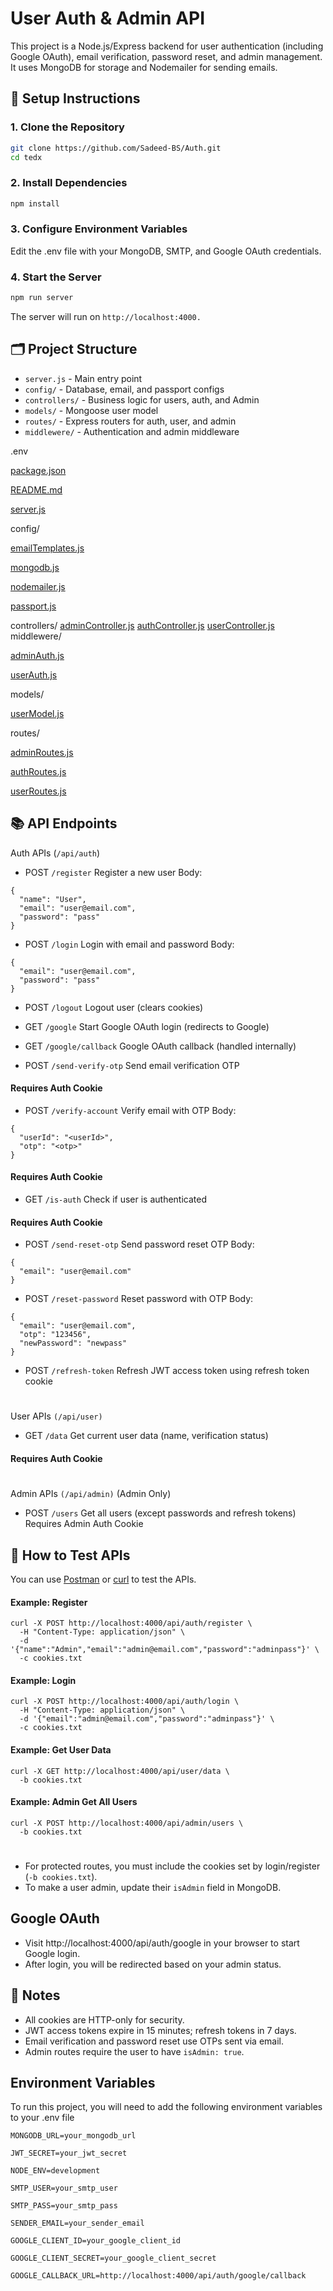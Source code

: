 
# User Auth & Admin API

This project is a Node.js/Express backend for user authentication (including Google OAuth), email verification, password reset, and admin management. It uses MongoDB for storage and Nodemailer for sending emails.

## 🚀 Setup Instructions

### 1. Clone the Repository

```sh
git clone https://github.com/Sadeed-BS/Auth.git
cd tedx
```
### 2. Install Dependencies

```sh
npm install
```

### 3. Configure Environment Variables

Edit the .env file with your MongoDB, SMTP, and Google OAuth credentials.

### 4. Start the Server

```sh
npm run server
```

The server will run on ```http://localhost:4000.```

## 🗂️ Project Structure

- ```server.js``` - Main entry point
- ```config/``` - Database, email, and passport configs
- ```controllers/``` - Business logic for users, auth, and Admin
- ```models/``` - Mongoose user model
- ```routes/``` - Express routers for auth, user, and admin
- ```middlewere/``` - Authentication and admin middleware

.env

[package.json](https://github.com/Sadeed-BS/Auth/blob/main/package.json)

[README.md](https://github.com/Sadeed-BS/Auth/blob/main/README.md)

[server.js](https://github.com/Sadeed-BS/Auth/blob/main/server.js)

config/

  [emailTemplates.js](https://github.com/Sadeed-BS/Auth/blob/main/config/emailTemplates.js)
  
  [mongodb.js](https://github.com/Sadeed-BS/Auth/blob/main/config/mongodb.js)
  
  [nodemailer.js](https://github.com/Sadeed-BS/Auth/blob/main/config/nodemailer.js)
  
  [passport.js](https://github.com/Sadeed-BS/Auth/blob/main/config/passport.js)
  
controllers/
  [adminController.js](https://github.com/Sadeed-BS/Auth/blob/main/controllers/adminController.js)
  [authController.js](https://github.com/Sadeed-BS/Auth/blob/main/controllers/authController.js)
  [userController.js](https://github.com/Sadeed-BS/Auth/blob/main/controllers/userController.js)
middlewere/

  [adminAuth.js](https://github.com/Sadeed-BS/Auth/blob/main/middlewere/adminAuth.js)
  
  [userAuth.js](https://github.com/Sadeed-BS/Auth/blob/main/middlewere/userAuth.js)
  
models/

  [userModel.js](https://github.com/Sadeed-BS/Auth/blob/main/models/userModel.js)
  
routes/

  [adminRoutes.js](https://github.com/Sadeed-BS/Auth/blob/main/routes/adminRoutes.js)
  
  [authRoutes.js](https://github.com/Sadeed-BS/Auth/blob/main/routes/authRoutes.js)
  
  [userRoutes.js](https://github.com/Sadeed-BS/Auth/blob/main/routes/userRoutes.js)


## 📚 API Endpoints
Auth APIs (```/api/auth```)

- POST ```/register```
Register a new user
Body: 
```
{ 
  "name": "User", 
  "email": "user@email.com", 
  "password": "pass" 
}
```

- POST ```/login```
Login with email and password
Body: 
```
{ 
  "email": "user@email.com", 
  "password": "pass" 
}
```

- POST ```/logout```
Logout user (clears cookies)

- GET ```/google```
Start Google OAuth login (redirects to Google)

- GET ```/google/callback```
Google OAuth callback (handled internally)

- POST ```/send-verify-otp```
Send email verification OTP
#### Requires Auth Cookie

- POST ```/verify-account```
Verify email with OTP
Body: 
```
{ 
  "userId": "<userId>", 
  "otp": "<otp>" 
}
```

#### Requires Auth Cookie


- GET ```/is-auth```
Check if user is authenticated
#### Requires Auth Cookie

- POST ```/send-reset-otp```
Send password reset OTP
Body: 
```
{ 
  "email": "user@email.com" 
}
```

- POST ```/reset-password```
Reset password with OTP
Body: 
```
{ 
  "email": "user@email.com", 
  "otp": "123456", 
  "newPassword": "newpass" 
}
```

- POST ```/refresh-token```
Refresh JWT access token using refresh token cookie

#

User APIs ```(/api/user)```

- GET ```/data```
Get current user data (name, verification status)
#### Requires Auth Cookie

#

Admin APIs ```(/api/admin)``` (Admin Only)

- POST ```/users```
Get all users (except passwords and refresh tokens)
Requires Admin Auth Cookie

## 🧪 How to Test APIs

You can use [Postman](https://www.postman.com) or [curl](https://curl.se) to test the APIs.

#### Example: Register
```
curl -X POST http://localhost:4000/api/auth/register \
  -H "Content-Type: application/json" \
  -d '{"name":"Admin","email":"admin@email.com","password":"adminpass"}' \
  -c cookies.txt
```

#### Example: Login

```
curl -X POST http://localhost:4000/api/auth/login \
  -H "Content-Type: application/json" \
  -d '{"email":"admin@email.com","password":"adminpass"}' \
  -c cookies.txt
```

#### Example: Get User Data

````
curl -X GET http://localhost:4000/api/user/data \
  -b cookies.txt
````

#### Example: Admin Get All Users

```
curl -X POST http://localhost:4000/api/admin/users \
  -b cookies.txt
```
#
- For protected routes, you must include the cookies set by login/register (```-b cookies.txt```).
- To make a user admin, update their ```isAdmin``` field in MongoDB.

## Google OAuth

- Visit http://localhost:4000/api/auth/google in your browser to start Google login.
- After login, you will be redirected based on your admin status.

## 📝 Notes

- All cookies are HTTP-only for security.
- JWT access tokens expire in 15 minutes; refresh tokens in 7 days.
- Email verification and password reset use OTPs sent via email.
- Admin routes require the user to have ```isAdmin: true```.


## Environment Variables

To run this project, you will need to add the following environment variables to your .env file

`MONGODB_URL=your_mongodb_url`

`JWT_SECRET=your_jwt_secret`

`NODE_ENV=development`


`SMTP_USER=your_smtp_user`

`SMTP_PASS=your_smtp_pass`

`SENDER_EMAIL=your_sender_email`


`GOOGLE_CLIENT_ID=your_google_client_id`

`GOOGLE_CLIENT_SECRET=your_google_client_secret`

`GOOGLE_CALLBACK_URL=http://localhost:4000/api/auth/google/callback`

